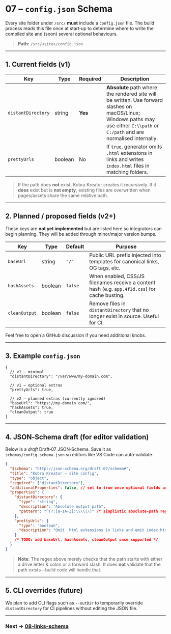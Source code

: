 # 07 – `config.json` Schema

Every site folder under `/src/` **must** include a `config.json` file. The build
process reads this file once at start‑up to determine where to write the
compiled site and (soon) several optional behaviours.

> **Path:** `/src/<site>/config.json`

---

## 1. Current fields (v1)

| Key                | Type    | Required | Description                                                                                                                                                                        |
| ------------------ | ------- | -------- | ---------------------------------------------------------------------------------------------------------------------------------------------------------------------------------- |
| `distantDirectory` | string  | **Yes**  | **Absolute** path where the rendered site will be written. Use forward slashes on macOS/Linux; Windows paths may use either `C:\\path` or `C:/path` and are normalised internally. |
| `prettyUrls`       | boolean | No       | If `true`, generator omits `.html` extensions in links and writes `index.html` files in matching folders.                                                                          |

> If the path does **not** exist, Kobra Kreator creates it recursively. If it
> **does** exist but is **not empty**, existing files are overwritten when
> pages/assets share the same relative path.

---

## 2. Planned / proposed fields (v2+)

These keys are **not yet implemented** but are listed here so integrators can
begin planning. They will be added through minor/major version bumps.

| Key           | Type    | Default | Purpose                                                                                                                                        |
| ------------- | ------- | ------- | ---------------------------------------------------------------------------------------------------------------------------------------------- |
| `baseUrl`     | string  | `"/"`   | Public URL prefix injected into templates for canonical links, OG tags, etc. <!-- TODO: confirm need & exact semantics. -->                    |
| `hashAssets`  | boolean | `false` | When enabled, CSS/JS filenames receive a content hash (e.g. `app.4f3d.css`) for cache busting. <!-- TODO: design hash strategy & manifest. --> |
| `cleanOutput` | boolean | `false` | Remove files in `distantDirectory` that no longer exist in source. Useful for CI. <!-- TODO: evaluate performance impact. -->                  |

Feel free to open a GitHub discussion if you need additional knobs.

---

## 3. Example `config.json`

```jsonc
{
  // v1 – minimal
  "distantDirectory": "/var/www/my-domain.com",

  // v1 – optional extras
  "prettyUrls": true,

  // v2 – planned extras (currently ignored)
  "baseUrl": "https://my-domain.com/",
  "hashAssets": true,
  "cleanOutput": true
}
```

<!-- TODO: when new keys are stabilised, move them to the "Current fields" table above and bump version notes. -->

---

## 4. JSON‑Schema draft (for editor validation)

Below is a _draft_ Draft‑07 JSON‑Schema. Save it as `schemas/config.schema.json`
so editors like VS Code can auto‑validate.

```json
{
  "$schema": "http://json-schema.org/draft-07/schema#",
  "title": "Kobra Kreator – site config",
  "type": "object",
  "required": ["distantDirectory"],
  "additionalProperties": false, // set to true once optional fields are live
  "properties": {
    "distantDirectory": {
      "type": "string",
      "description": "Absolute output path",
      "pattern": "^(?:[a-zA-Z]:\\\\|/)" /* simplistic absolute-path regex */
    },
    "prettyUrls": {
      "type": "boolean",
      "description": "Omit .html extensions in links and emit index.html"
    }
    /* TODO: add baseUrl, hashAssets, cleanOutput once supported */
  }
}
```

> **Note**: The regex above merely checks that the path starts with either a
> drive letter & colon or a forward slash. It does **not** validate that the
> path exists—build code will handle that.

---

## 5. CLI overrides (future)

We plan to add CLI flags such as `--outDir` to temporarily override
`distantDirectory` for CI pipelines without editing the JSON file.

<!-- TODO: document flag precedence rules once implemented. -->

---

### Next → [08-links-schema](08-links-schema.md)
